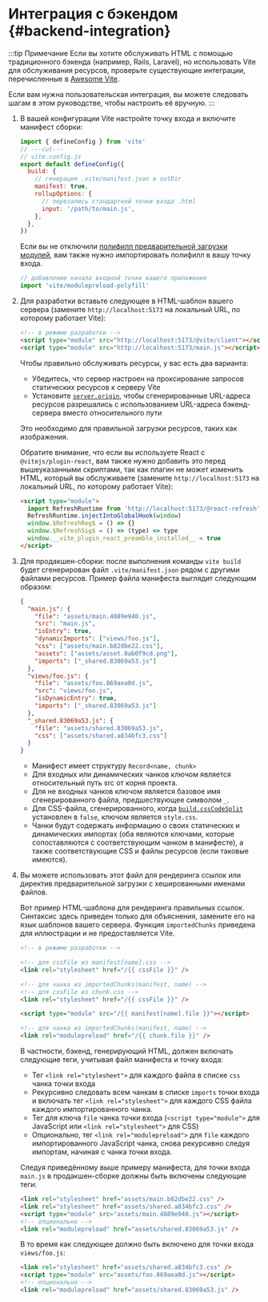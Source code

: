 # Интеграция с бэкендом {#backend-integration}

:::tip Примечание
Если вы хотите обслуживать HTML с помощью традиционного бэкенда (например, Rails, Laravel), но использовать Vite для обслуживания ресурсов, проверьте существующие интеграции, перечисленные в [Awesome Vite](https://github.com/vitejs/awesome-vite#integrations-with-backends).

Если вам нужна пользовательская интеграция, вы можете следовать шагам в этом руководстве, чтобы настроить её вручную.
:::

1. В вашей конфигурации Vite настройте точку входа и включите манифест сборки:

   ```js twoslash
   import { defineConfig } from 'vite'
   // ---cut---
   // vite.config.js
   export default defineConfig({
     build: {
       // генерация .vite/manifest.json в outDir
       manifest: true,
       rollupOptions: {
         // перезапись стандартной точки входа .html
         input: '/path/to/main.js',
       },
     },
   })
   ```

   Если вы не отключили [полифилл предварительной загрузки модулей](/config/build-options.md#build-polyfillmodulepreload), вам также нужно импортировать полифилл в вашу точку входа.

   ```js
   // добавление начала входной точки вашего приложения
   import 'vite/modulepreload-polyfill'
   ```

2. Для разработки вставьте следующее в HTML-шаблон вашего сервера (замените `http://localhost:5173` на локальный URL, по которому работает Vite):

   ```html
   <!-- в режиме разработки -->
   <script type="module" src="http://localhost:5173/@vite/client"></script>
   <script type="module" src="http://localhost:5173/main.js"></script>
   ```

   Чтобы правильно обслуживать ресурсы, у вас есть два варианта:

   - Убедитесь, что сервер настроен на проксирование запросов статических ресурсов к серверу Vite
   - Установите [`server.origin`](/config/server-options.md#server-origin), чтобы сгенерированные URL-адреса ресурсов разрешались с использованием URL-адреса бэкенд-сервера вместо относительного пути

   Это необходимо для правильной загрузки ресурсов, таких как изображения.

   Обратите внимание, что если вы используете React с `@vitejs/plugin-react`, вам также нужно добавить это перед вышеуказанными скриптами, так как плагин не может изменить HTML, который вы обслуживаете (замените `http://localhost:5173` на локальный URL, по которому работает Vite):

   ```html
   <script type="module">
     import RefreshRuntime from 'http://localhost:5173/@react-refresh'
     RefreshRuntime.injectIntoGlobalHook(window)
     window.$RefreshReg$ = () => {}
     window.$RefreshSig$ = () => (type) => type
     window.__vite_plugin_react_preamble_installed__ = true
   </script>
   ```

3. Для продакшен-сборки: после выполнения команды `vite build` будет сгенерирован файл `.vite/manifest.json` рядом с другими файлами ресурсов. Пример файла манифеста выглядит следующим образом:

   ```json
   {
     "main.js": {
       "file": "assets/main.4889e940.js",
       "src": "main.js",
       "isEntry": true,
       "dynamicImports": ["views/foo.js"],
       "css": ["assets/main.b82dbe22.css"],
       "assets": ["assets/asset.0ab0f9cd.png"],
       "imports": ["_shared.83069a53.js"]
     },
     "views/foo.js": {
       "file": "assets/foo.869aea0d.js",
       "src": "views/foo.js",
       "isDynamicEntry": true,
       "imports": ["_shared.83069a53.js"]
     },
     "_shared.83069a53.js": {
       "file": "assets/shared.83069a53.js",
       "css": ["assets/shared.a834bfc3.css"]
     }
   }
   ```

   - Манифест имеет структуру `Record<name, chunk>`
   - Для входных или динамических чанков ключом является относительный путь src от корня проекта.
   - Для не входных чанков ключом является базовое имя сгенерированного файла, предшествующее символом `_`.
   - Для CSS-файла, сгенерированного, когда [`build.cssCodeSplit`](/config/build-options.md#build-csscodesplit)  установлен в `false`, ключом является `style.css`.
   - Чанки будут содержать информацию о своих статических и динамических импортах (оба являются ключами, которые сопоставляются с соответствующим чанком в манифесте), а также соответствующие CSS и файлы ресурсов (если таковые имеются).

4. Вы можете использовать этот файл для рендеринга ссылок или директив предварительной загрузки с хешированными именами файлов.

   Вот пример HTML-шаблона для рендеринга правильных ссылок. Синтаксис здесь приведен только для объяснения, замените его на язык шаблонов вашего сервера. Функция `importedChunks` приведена для иллюстрации и не предоставляется Vite.

   ```html
   <!-- в режиме разработки -->

   <!-- для cssFile из manifest[name].css -->
   <link rel="stylesheet" href="/{{ cssFile }}" />

   <!-- для чанка из importedChunks(manifest, name) -->
   <!-- для cssFile из chunk.css -->
   <link rel="stylesheet" href="/{{ cssFile }}" />

   <script type="module" src="/{{ manifest[name].file }}"></script>

   <!-- для чанка из importedChunks(manifest, name) -->
   <link rel="modulepreload" href="/{{ chunk.file }}" />
   ```

   В частности, бэкенд, генерирующий HTML, должен включать следующие теги, учитывая файл манифеста и точку входа:

   - Тег `<link rel="stylesheet">` для каждого файла в списке `css` чанка точки входа
   - Рекурсивно следовать всем чанкам в списке `imports` точки входа и включать тег `<link rel="stylesheet">` для каждого CSS файла каждого импортированного чанка.
   - Тег для ключа `file` чанка точки входа (`<script type="module">` для JavaScript или `<link rel="stylesheet">` для CSS)
   - Опционально, тег `<link rel="modulepreload">` для `file` каждого импортированного JavaScript чанка, снова рекурсивно следуя импортам, начиная с чанка точки входа.

   Следуя приведённому выше примеру манифеста, для точки входа `main.js` в продакшен-сборке должны быть включены следующие теги:

   ```html
   <link rel="stylesheet" href="assets/main.b82dbe22.css" />
   <link rel="stylesheet" href="assets/shared.a834bfc3.css" />
   <script type="module" src="assets/main.4889e940.js"></script>
   <!-- опционально -->
   <link rel="modulepreload" href="assets/shared.83069a53.js" />
   ```

   В то время как следующее должно быть включено для точки входа `views/foo.js`:

   ```html
   <link rel="stylesheet" href="assets/shared.a834bfc3.css" />
   <script type="module" src="assets/foo.869aea0d.js"></script>
   <!-- опционально -->
   <link rel="modulepreload" href="assets/shared.83069a53.js" />
   ```
